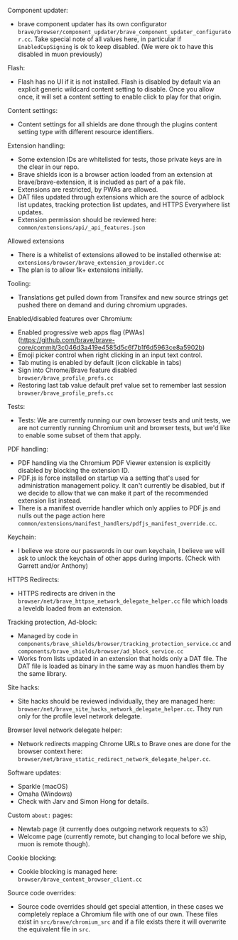 Component updater:
- brave component updater has its own configurator 
 `brave/browser/component_updater/brave_component_updater_configurator.cc`. Take special note of all values here, in particular if `EnabledCupSigning` is ok to keep disabled. (We were ok to have this disabled in muon previously)

Flash:
- Flash has no UI if it is not installed.  Flash is disabled by default via an explicit generic wildcard content setting to disable. Once you allow once, it will set a content setting to enable click to play for that origin.

Content settings:
- Content settings for all shields are done through the plugins content setting type with different resource identifiers.

Extension handling:
- Some extension IDs are whitelisted for tests, those private keys are in the clear in our repo.
- Brave shields icon is a browser action loaded from an extension at brave/brave-extension, it is included as part of a pak file.
- Extensions are restricted, by PWAs are allowed.
- DAT files updated through extensions which are the source of adblock list updates, tracking protection list updates, and HTTPS Everywhere list updates.
- Extension permission should be reviewed here: `common/extensions/api/_api_features.json`

Allowed extensions
- There is a whitelist of extensions allowed to be installed otherwise at: `extensions/browser/brave_extension_provider.cc`
- The plan is to allow 1k+ extensions initially.

Tooling:
- Translations get pulled down from Transifex and new source strings get pushed there on demand and during chromium upgrades.

Enabled/disabled features over Chromium:
- Enabled progressive web apps flag (PWAs) (https://github.com/brave/brave-core/commit/3c046d3a419e4585d5c6f7b1f6d5963ce8a5902b)
- Emoji picker control when right clicking in an input text control.
- Tab muting is enabled by default (icon clickable in tabs)
- Sign into Chrome/Brave feature disabled `browser/brave_profile_prefs.cc`
- Restoring last tab value default pref value set to remember last session `browser/brave_profile_prefs.cc`

Tests:
- Tests: We are currently running our own browser tests and unit tests, we are not currently running Chromium unit and browser tests, but we'd like to enable some subset of them that apply.

PDF handling:
- PDF handling via the Chromium PDF Viewer extension is explicitly disabled by blocking the extension ID.
- PDF.js is force installed on startup via a setting that's used for administration management policy. It can't currently be disabled, but if we decide to allow that we can make it part of the recommended extension list instead.
- There is a manifest override handler which only applies to PDF.js and nulls out the page action here `common/extensions/manifest_handlers/pdfjs_manifest_override.cc`.

Keychain:
- I believe we store our passwords in our own keychain, I believe we will ask to unlock the keychain of other apps during imports.  (Check with Garrett and/or Anthony)

HTTPS Redirects:
- HTTPS redirects are driven in the `browser/net/brave_httpse_network_delegate_helper.cc` file which loads a leveldb loaded from an extension.

Tracking protection, Ad-block:
- Managed by code in `components/brave_shields/browser/tracking_protection_service.cc` and `components/brave_shields/browser/ad_block_service.cc`
- Works from lists updated in an extension that holds only a DAT file. The DAT file is loaded as binary in the same way as muon handles them by the same library.

Site hacks:
- Site hacks should be reviewed individually, they are managed here: `browser/net/brave_site_hacks_network_delegate_helper.cc`. They run only for the profile level network delegate.

Browser level network delegate helper:
- Network redirects mapping Chrome URLs to Brave ones are done for the browser context here: `browser/net/brave_static_redirect_network_delegate_helper.cc`.

Software updates:
- Sparkle (macOS)
- Omaha (Windows)
- Check with Jarv and Simon Hong for details.

Custom `about:` pages:
- Newtab page (it currently does outgoing network requests to s3)
- Welcome page (currently remote, but changing to local before we ship, muon is remote though).

Cookie blocking:
- Cookie blocking is managed here: `browser/brave_content_browser_client.cc`

Source code overrides:
- Source code overrides should get special attention, in these cases we completely replace a Chromium file with one of our own.  These files exist in `src/brave/chromium_src` and if a file exists there it will overwrite the equivalent file in `src`.